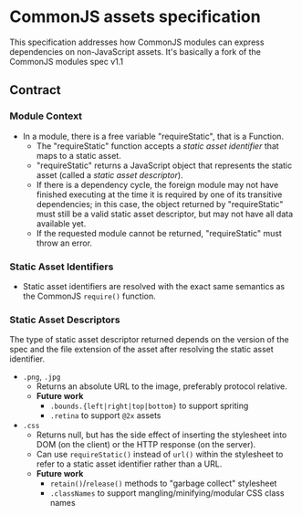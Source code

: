 # CommonJS assets specification

This specification addresses how CommonJS modules can express dependencies on non-JavaScript assets. It's basically a fork of the CommonJS modules spec v1.1

## Contract

### Module Context

* In a module, there is a free variable "requireStatic", that is a Function.
  * The "requireStatic" function accepts a *static asset identifier* that maps to a static asset.
  * "requireStatic" returns a JavaScript object that represents the static asset (called a *static asset descriptor*).
  * If there is a dependency cycle, the foreign module may not have finished executing at the time it is required by one of its transitive dependencies; in this case, the object returned by "requireStatic" must still be a valid static asset descriptor, but may not have all data available yet.
  * If the requested module cannot be returned, "requireStatic" must throw an error.

### Static Asset Identifiers

* Static asset identifiers are resolved with the exact same semantics as the CommonJS `require()` function.

### Static Asset Descriptors

The type of static asset descriptor returned depends on the version of the spec and the file extension of the asset after resolving the static asset identifier.

* `.png`, `.jpg`
  * Returns an absolute URL to the image, preferably protocol relative.
  * **Future work**
    * `.bounds.{left|right|top|bottom}` to support spriting
    * `.retina` to support `@2x` assets
* `.css`
  * Returns null, but has the side effect of inserting the stylesheet into DOM (on the client) or the HTTP response (on the server).
  * Can use `requireStatic()` instead of `url()` within the stylesheet to refer to a static asset identifier rather than a URL.
  * **Future work**
    * `retain()`/`release()` methods to "garbage collect" stylesheet
    * `.classNames` to support mangling/minifying/modular CSS class names
